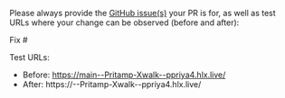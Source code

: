 Please always provide the [GitHub issue(s)](../issues) your PR is for, as well as test URLs where your change can be observed (before and after):

Fix #<gh-issue-id>

Test URLs:
- Before: https://main--Pritamp-Xwalk--ppriya4.hlx.live/
- After: https://<branch>--Pritamp-Xwalk--ppriya4.hlx.live/
